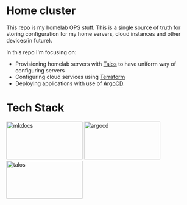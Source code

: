 # Home cluster

This [repo]() is my homelab OPS stuff. This is a single source of truth for storing configuration for my home servers, cloud instances and other devices(in future).

In this repo I'm focusing on:
* Provisioning homelab servers with [Talos](https://talos.dev) to have uniform way of configuring servers
* Configuring cloud services using [Terraform](https://www.terraform.io)
* Deploying applications with use of [ArgoCD](argo-cd.readthedocs.io)

# Tech Stack
[<img src="https://user-images.githubusercontent.com/58349712/86569446-0c3ef280-bf8c-11ea-98ec-62432dd18e17.png" alt="mkdocs" style=";object-fit:cover;width:200px;height:100px"/>](https://www.mkdocs.org)
[<img src="https://argo-cd.readthedocs.io/en/stable/assets/logo.png" alt="argocd" style=";object-fit:cover;width:200px;height:100px"/>](https://argo-cd.readthedocs.io)
[<img src="https://www.talos.dev/images/logo.svg" alt="talos" style=";width:200px;height:100px"/>](https://talos.dev)
